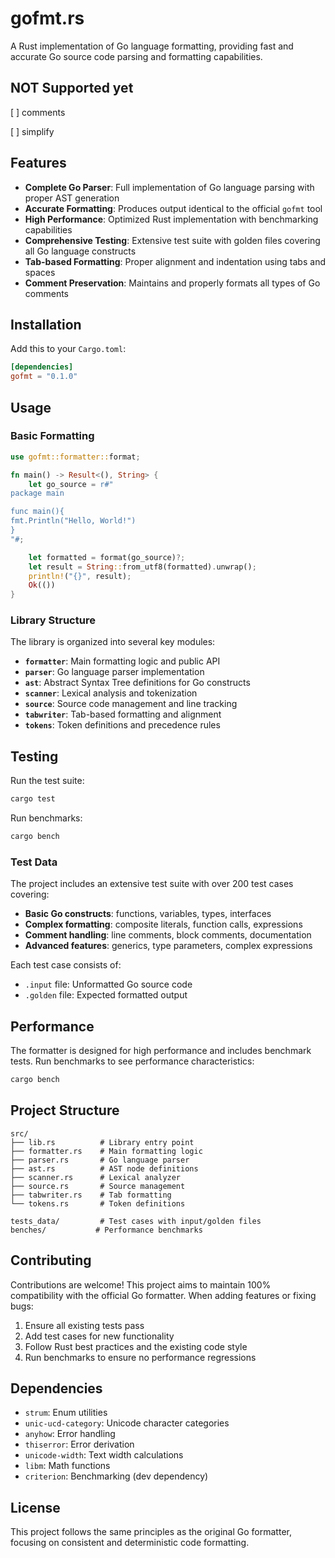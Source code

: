 # gofmt.rs

A Rust implementation of Go language formatting, providing fast and accurate Go source code parsing and formatting capabilities.

## NOT Supported yet

[ ] comments

[ ] simplify

## Features

- **Complete Go Parser**: Full implementation of Go language parsing with proper AST generation
- **Accurate Formatting**: Produces output identical to the official `gofmt` tool
- **High Performance**: Optimized Rust implementation with benchmarking capabilities
- **Comprehensive Testing**: Extensive test suite with golden files covering all Go language constructs
- **Tab-based Formatting**: Proper alignment and indentation using tabs and spaces
- **Comment Preservation**: Maintains and properly formats all types of Go comments

## Installation

Add this to your `Cargo.toml`:

```toml
[dependencies]
gofmt = "0.1.0"
```

## Usage

### Basic Formatting

```rust
use gofmt::formatter::format;

fn main() -> Result<(), String> {
    let go_source = r#"
package main

func main(){
fmt.Println("Hello, World!")
}
"#;

    let formatted = format(go_source)?;
    let result = String::from_utf8(formatted).unwrap();
    println!("{}", result);
    Ok(())
}
```

### Library Structure

The library is organized into several key modules:

- **`formatter`**: Main formatting logic and public API
- **`parser`**: Go language parser implementation
- **`ast`**: Abstract Syntax Tree definitions for Go constructs
- **`scanner`**: Lexical analysis and tokenization
- **`source`**: Source code management and line tracking
- **`tabwriter`**: Tab-based formatting and alignment
- **`tokens`**: Token definitions and precedence rules

## Testing

Run the test suite:

```bash
cargo test
```

Run benchmarks:

```bash
cargo bench
```

### Test Data

The project includes an extensive test suite with over 200 test cases covering:

- **Basic Go constructs**: functions, variables, types, interfaces
- **Complex formatting**: composite literals, function calls, expressions
- **Comment handling**: line comments, block comments, documentation
- **Advanced features**: generics, type parameters, complex expressions

Each test case consists of:
- `.input` file: Unformatted Go source code
- `.golden` file: Expected formatted output

## Performance

The formatter is designed for high performance and includes benchmark tests. Run benchmarks to see performance characteristics:

```bash
cargo bench
```

## Project Structure

```
src/
├── lib.rs          # Library entry point
├── formatter.rs    # Main formatting logic
├── parser.rs       # Go language parser
├── ast.rs          # AST node definitions
├── scanner.rs      # Lexical analyzer
├── source.rs       # Source management
├── tabwriter.rs    # Tab formatting
└── tokens.rs       # Token definitions

tests_data/         # Test cases with input/golden files
benches/           # Performance benchmarks
```

## Contributing

Contributions are welcome! This project aims to maintain 100% compatibility with the official Go formatter. When adding features or fixing bugs:

1. Ensure all existing tests pass
2. Add test cases for new functionality
3. Follow Rust best practices and the existing code style
4. Run benchmarks to ensure no performance regressions

## Dependencies

- `strum`: Enum utilities
- `unic-ucd-category`: Unicode character categories
- `anyhow`: Error handling
- `thiserror`: Error derivation
- `unicode-width`: Text width calculations
- `libm`: Math functions
- `criterion`: Benchmarking (dev dependency)

## License

This project follows the same principles as the original Go formatter, focusing on consistent and deterministic code formatting.

